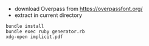 * download Overpass from https://overpassfont.org/
* extract in current directory

```
bundle install
bundle exec ruby generator.rb
xdg-open implicit.pdf
```
